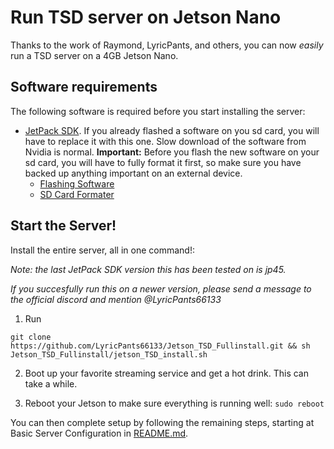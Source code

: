 # Run TSD server on Jetson Nano

Thanks to the work of Raymond, LyricPants, and others, you can now *easily* run a TSD server on a 4GB Jetson Nano.

## Software requirements

The following software is required before you start installing the server:

- [JetPack SDK](https://developer.nvidia.com/embedded/jetpack). If you already flashed a software on you sd card, you will have to replace it with this one. Slow download of the software from Nvidia is normal. **Important:** Before you flash the new software on your sd card, you will have to fully format it first, so make sure you have backed up anything important on an external device.
  - [Flashing Software](https://www.balena.io/etcher/)
  - [SD Card Formater](https://www.sdcard.org/downloads/formatter/)

## Start the Server!

Install the entire server, all in one command!:

*Note: the last JetPack SDK version this has been tested on is jp45.*

*If you succesfully run this on a newer version, please send a message to the official discord and mention @LyricPants66133*

1. Run 
```
git clone https://github.com/LyricPants66133/Jetson_TSD_Fullinstall.git && sh Jetson_TSD_Fullinstall/jetson_TSD_install.sh
```
2. Boot up your favorite streaming service and get a hot drink. This can take a while.

3. Reboot your Jetson to make sure everything is running well: `sudo reboot`

You can then complete setup by following the remaining steps, starting at Basic Server Configuration in [README.md](https://github.com/TheSpaghettiDetective/TheSpaghettiDetective#basic-server-configuration).
